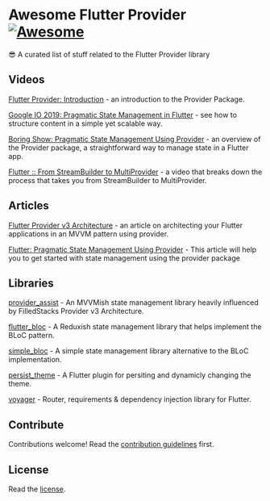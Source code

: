 #  Awesome Flutter Provider [![Awesome](https://cdn.rawgit.com/sindresorhus/awesome/d7305f38d29fed78fa85652e3a63e154dd8e8829/media/badge.svg)](https://github.com/sindresorhus/awesome)

😎 A curated list of stuff related to the Flutter Provider library

## Videos

[Flutter Provider: Introduction](https://youtu.be/O71rYKcxUgA) - an introduction to the Provider Package.

[Google IO 2019: Pragmatic State Management in Flutter](https://www.youtube.com/watch?v=d_m5csmrf7I) - see how to structure content in a simple yet scalable way.

[Boring Show: Pragmatic State Management Using Provider](https://www.youtube.com/watch?v=HrBiNHEqSYU) - an overview of the Provider package, a straightforward way to manage state in a Flutter app.

[Flutter :: From StreamBuilder to MultiProvider](https://youtu.be/budqAnwn740) - a video that breaks down the process that takes you from StreamBuilder to MultiProvider.

## Articles

[Flutter Provider v3 Architecture](https://www.filledstacks.com/post/flutter-provider-v3-architecture/) - an article on architecting your Flutter applications in an MVVM pattern using provider.

[Flutter: Pragmatic State Management Using Provider](https://medium.com/flutter-community/flutter-pragmatic-state-management-using-provider-5c1129f9b5bb) - This article will help you to get started with state management using the provider package

## Libraries

 [provider_assist](https://github.com/SKLn-Rad/provider_assist) - An MVVMish state management library heavily influenced by FilledStacks Provider v3 Architecture.
 
 [flutter_bloc](https://github.com/felangel/bloc) - A Reduxish state management library that helps implement the BLoC pattern.
 
 [simple_bloc](https://github.com/everton-e26/simple_bloc) - A simple state management library alternative to the BLoC implementation.
 
 [persist_theme](https://github.com/fluttercommunity/persist_theme) - A Flutter plugin for persiting and dynamicly changing the theme.
 
 [voyager](https://github.com/vishna/voyager) - Router, requirements & dependency injection library for Flutter.
 
 ## Contribute

Contributions welcome! Read the [contribution guidelines](CONTRIBUTING.md) first.

## License

Read the [license](LICENSE).
